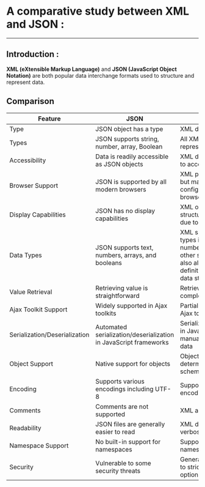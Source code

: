 # A comparative study between XML and JSON :
----


## Introduction :
**XML (eXtensible Markup Language)** and **JSON (JavaScript Object Notation)**  are both popular data interchange formats used to structure and represent data. 



## Comparison

| Feature                                  | JSON                                          | XML                                                  |
|------------------------------------------|-----------------------------------------------|------------------------------------------------------|
| Type                                     | JSON object has a type                       | XML data is typeless                                |
| Types                                    | JSON supports string, number, array, Boolean | All XML data is typically represented as strings     |
| Accessibility                           | Data is readily accessible as JSON objects    | XML data requires parsing to access elements         |
| Browser Support                         | JSON is supported by all modern browsers      | XML parsing is supported but may require additional configuration for cross-browser compatibility |
| Display Capabilities                   | JSON has no display capabilities             | XML offers the capability to structure and display data due to its markup nature |
| Data Types                              | JSON supports text, numbers, arrays, and booleans | XML supports various data types including text, numbers, images, and other structured data. It also allows for the definition and transfer of data structures |
| Value Retrieval                         | Retrieving value is straightforward           | Retrieving value can be complex due to parsing       |
| Ajax Toolkit Support                  | Widely supported in Ajax toolkits             | Partial support in some Ajax toolkits                |
| Serialization/Deserialization      | Automated serialization/deserialization in JavaScript frameworks | Serialization/deserialization in JavaScript often requires manual handling for XML data |
| Object Support                         | Native support for objects                   | Object representation is determined by XML schema and conventions |
| Encoding                               | Supports various encodings including UTF-8   | Supports various encodings                           |
| Comments                              | Comments are not supported                   | XML allows comments                                  |
| Readability                            | JSON files are generally easier to read      | XML documents can be verbose and harder to read      |
| Namespace Support                   | No built-in support for namespaces           | Supports namespaces and namespace declarations       |
| Security                                 | Vulnerable to some security threats           | Generally more secure due to strict parsing rules and options for encryption |
